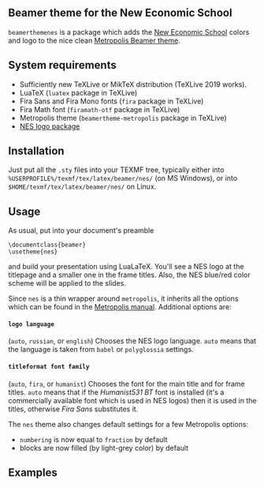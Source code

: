 ## Beamer theme for the New Economic School

`beamerthemenes` is a package which adds the [New Economic School](https://www.nes.ru) colors
and logo to the nice clean [Metropolis Beamer theme](https://github.com/matze/mtheme).

## System requirements

* Sufficiently new TeXLive or MikTeX distribution (TeXLive 2019 works).
* LuaTeX (`luatex` package in TeXLive)
* Fira Sans and Fira Mono fonts (`fira` package in TeXLive)
* Fira Math font (`firamath-otf` package in TeXLive)
* Metropolis theme (`beamertheme-metropolis` package in TeXLive)
* [NES logo package](https://github.com/sgolovan/neslogo)

## Installation

Just put all the `.sty` files into your TEXMF tree,
typically either into `%USERPROFILE%/texmf/tex/latex/beamer/nes/` (on MS Windows),
or into `$HOME/texmf/tex/latex/beamer/nes/` on Linux.

## Usage

As usual, put into your document's preamble

```
\documentclass{beamer}
\usetheme{nes}
```

and build your presentation using LuaLaTeX. You'll see a NES logo at the
titlepage and a smaller one in the frame titles. Also, the NES blue/red color
scheme will be applied to the slides.

Since `nes` is a thin wrapper around `metropolis`, it inherits all the options
which can be found in the
[Metropolis manual](http://mirrors.ctan.org/macros/latex/contrib/beamer-contrib/themes/metropolis/doc/metropolistheme.pdf).
Additional options are:

#### `logo language`

(`auto`, `russian`, or `english`) Chooses the NES logo language. `auto` means that the language
is taken from `babel` or `polyglossia` settings.

#### `titleformat font family`

(`auto`, `fira`, or `humanist`) Chooses the font for the main title and for frame titles.
`auto` means that if the *Humanist531 BT* font is installed (it's a commercially available
font which is used in NES logos) then it is used in the titles, otherwise *Fira Sans*
substitutes it.

The `nes` theme also changes default settings for a few Metropolis options:

* `numbering` is now equal to `fraction` by default
* blocks are now filled (by light-grey color) by default

## Examples

